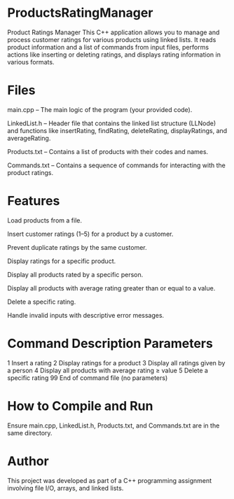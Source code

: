 # ProductsRatingManager

Product Ratings Manager
This C++ application allows you to manage and process customer ratings for various products using linked lists. It reads product information and a list of commands from input files, performs actions like inserting or deleting ratings, and displays rating information in various formats.

# Files
main.cpp – The main logic of the program (your provided code).

LinkedList.h – Header file that contains the linked list structure (LLNode) and functions like insertRating, findRating, deleteRating, displayRatings, and averageRating.

Products.txt – Contains a list of products with their codes and names.

Commands.txt – Contains a sequence of commands for interacting with the product ratings.

# Features
Load products from a file.

Insert customer ratings (1–5) for a product by a customer.

Prevent duplicate ratings by the same customer.

Display ratings for a specific product.

Display all products rated by a specific person.

Display all products with average rating greater than or equal to a value.

Delete a specific rating.

Handle invalid inputs with descriptive error messages.


# Command	Description	Parameters
1	Insert a rating	<productCode> <name> <rating>
2	Display ratings for a product	<productCode>
3	Display all ratings given by a person	<name>
4	Display all products with average rating ≥ value	<rating>
5	Delete a specific rating	<productCode> <name>
99	End of command file	(no parameters)

# How to Compile and Run
Ensure main.cpp, LinkedList.h, Products.txt, and Commands.txt are in the same directory.


# Author
This project was developed as part of a C++ programming assignment involving file I/O, arrays, and linked lists.


